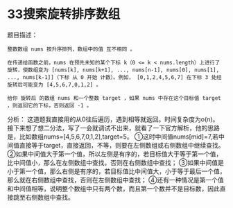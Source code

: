# 33搜索旋转排序数组

题目描述：
```
整数数组 nums 按升序排列，数组中的值 互不相同 。

在传递给函数之前，nums 在预先未知的某个下标 k（0 <= k < nums.length）上进行了 旋转，使数组变为 [nums[k], nums[k+1], ..., nums[n-1], nums[0], nums[1], ..., nums[k-1]]（下标 从 0 开始 计数）。例如， [0,1,2,4,5,6,7] 在下标 3 处经旋转后可能变为 [4,5,6,7,0,1,2] 。

给你 旋转后 的数组 nums 和一个整数 target ，如果 nums 中存在这个目标值 target ，则返回它的下标，否则返回 -1 。

```

分析：
这道题我直接用的从0往后遍历，遇到相等就返回。时间复杂度为o(n)。
接下来想了想二分法，写了一会就调试不出来，就看了一下官方解析，他的思路是，比如数组nums=[4,5,6,7,0,1,2],target=5。
①这时中间值nums[mid]=7,若中间值直接等于target，直接返回，不等，则要在左侧数组或右侧数组中继续查找。
②如果中间值大于第一个值，所以左侧是有序的，若目标值大于等于第一个值，比中间值小，那么在左侧数组中查找，否则在右侧数组中查找；
③如果中间值是小于第一个值，那么右侧是有序的，若目标值比中间值大，小于等于最后一个值，那么就在右侧数组中查找，否则在左侧数组中查找；
④还有一种情况是第一个值和中间值相等，说明整个数组中只有两个数，而且第一个数并不是目标数，因此直接跳至右侧数组中查找。
